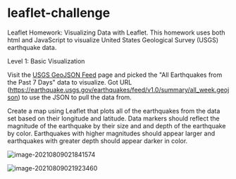 # leaflet-challenge
Leaflet Homework: Visualizing Data with Leaflet. This homework uses both html and JavaScript to visualize  United States Geological Survey (USGS) earthquake data. 

Level 1: Basic Visualization

Visit the [USGS GeoJSON Feed](http://earthquake.usgs.gov/earthquakes/feed/v1.0/geojson.php) page and picked the "All Earthquakes from the Past 7 Days" data to visualize. Got URL (https://earthquake.usgs.gov/earthquakes/feed/v1.0/summary/all_week.geojson) to use the JSON to pull the data from. 

Create a map using Leaflet that plots all of the earthquakes from the data set based on their longitude and latitude. Data markers should reflect the magnitude of the earthquake by their size and and depth of the earthquake by color. Earthquakes with higher magnitudes should appear larger and earthquakes with greater depth should appear darker in color.

![image-20210809021841574](C:\Users\franc\AppData\Roaming\Typora\typora-user-images\image-20210809021841574.png)

![image-20210809021923460](C:\Users\franc\AppData\Roaming\Typora\typora-user-images\image-20210809021923460.png)
